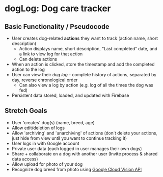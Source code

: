 # dogLog: Dog care tracker

## Basic Functionality / Pseudocode

- User creates dog-related **actions** they want to track (action name, short description)
  - Action displays name, short description, "Last completed" date, and a link to view log for that action
  - Can delete actions
- When an action is clicked, store the timestamp and add the completed action to the log
- User can view their *dog log* - complete history of actions, separated by day, reverse chronological order
  - Can also view a log by action (e.g. log of all the times the dog was fed)
- Persistent data stored, loaded, and updated with Firebase

## Stretch Goals

- User 'creates' dog(s) (name, breed, age)
- Allow edit/deletion of logs
- Allow 'archiving' and 'unarchiving' of actions (don't delete your actions, just hide from view until you want to continue tracking it)
- User logs in with Google account
- Private user data (each logged in user manages their own dogs)
- Share + collaborate on a dog with another user (Invite process & shared data access)
- Allow upload for photo of your dog
- Recognize dog breed from photo using [Google Cloud Vision API](https://cloud.google.com/vision/)
